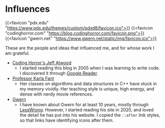 
# Influences

{{<favicon "pdx.edu" "https://www.pdx.edu/themes/custom/pdxd8/favicon.ico">}}
{{<favicon "codinghorror.com" "https://blog.codinghorror.com/favicon.png">}}
{{<favicon "gwern.net" "https://www.gwern.net/static/img/favicon.ico">}}

These are the people and ideas that influenced me, and for whose work I am grateful.

- [Coding Horror's Jeff Atwood](https://blog.codinghorror.com/)
  - I started reading this blog in 2005 when I was learning to write code. I discovered it through [Google Reader](https://en.wikipedia.org/wiki/Google_Reader).
- [Professor Karla Fant](http://web.cecs.pdx.edu/~karlaf/)
   - Her classes on algorithms and data structures in C++ have stuck in my memory vividly. Her teaching style is unique, high energy, and dense with nerdy movie references.
- [Gwern](https://www.gwern.net/index)
  - I have known about Gwern for at least 10 years, mostly through [LessWrong](https://lesswrong.org). However, I started reading his site in 2020, and loved the detail he has put into his website. I copied the `::after` link styles, so that links have identifying icons after them. 
